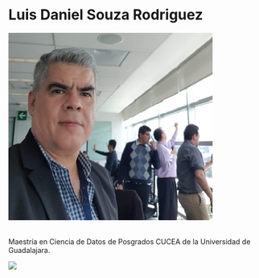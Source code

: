 # Luis Daniel Souza Rodriguez


![alt text](https://github.com/DSouzaR67/DSouzaR67.github.io/blob/main/devopsBBVA2.png)

<br>
Maestría en Ciencia de Datos de Posgrados CUCEA de la Universidad de Guadalajara.  

![](https://raw.githubusercontent.com/vcuspinera/UDG_MCD_Project_Dev_II/main/actividades/img/MCD_logo.png)
